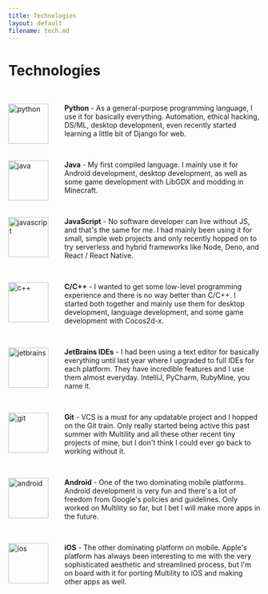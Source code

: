 ```yaml
---
title: Technologies
layout: default
filename: tech.md
--- 
```


<!-- Add dynamic centering for it to look the same on mobile -->

# Technologies
<br/>

<div style="margin: 0 auto;">
  <img style="float: left; margin-right:2rem;" src="https://cdn.discordapp.com/attachments/342481673822404608/759281791214551050/python.png" alt="python" width="80"/>
  <p>
    <strong>Python</strong> - As a general-purpose programming language, I use it for basically everything. Automation, ethical hacking, DS/ML, desktop development, even recently started learning a little bit of Django for web.
  </p>
</div>

<br/>

<div style="margin: 0 auto;">
  <img style="float: left; margin-right:2rem;" src="https://cdn.discordapp.com/attachments/342481673822404608/759281788467150858/javabro.png" alt="java" width="80"/>
  <p>
    <strong>Java</strong> - My first compiled language. I mainly use it for Android development, desktop development, as well as some game development with LibGDX and modding in Minecraft.
  </p>
</div>

<br/>

<div style="margin: 0 auto;">
  <img style="float: left; margin-right:2rem;" src="https://cdn.discordapp.com/attachments/342481673822404608/759281789595549717/javascript.png" alt="javascript" width="80"/>
  <p>
    <strong>JavaScript</strong> - No software developer can live without JS, and that's the same for me. I had mainly been using it for small, simple web projects and only recently hopped on to try serverless and hybrid frameworks like Node, Deno, and React / React Native.
  </p>
</div>

<br/>

<div style="margin: 0 auto;">
  <img style="float: left; margin-right:2rem;" src="https://cdn.discordapp.com/attachments/342481673822404608/759281784307056641/c2plus.png" alt="c++" width="80"/>
  <p>
    <strong>C/C++</strong> - I wanted to get some low-level programming experience and there is no way better than C/C++. I started both together and mainly use them for desktop development, language development, and some game development with Cocos2d-x.
  </p>
</div>

<br/>

<div style="margin: 0 auto;">
  <img style="float: left; margin-right:2rem;" src="https://cdn.discordapp.com/attachments/342481673822404608/759281890233679882/realjet.png" alt="jetbrains" width="80"/>
  <p>
    <strong>JetBrains IDEs</strong> - I had been using a text editor for basically everything until last year where I upgraded to full IDEs for each platform. They have incredible features and I use them almost everyday. IntelliJ, PyCharm, RubyMine, you name it. 
  </p>
</div>

<br/>

<div style="margin: 0 auto;">
  <img style="float: left; margin-right:2rem;" src="https://cdn.discordapp.com/attachments/342481673822404608/759281786894417970/gitea.png" alt="git" width="80"/>
  <p>
    <strong>Git</strong> - VCS is a must for any updatable project and I hopped on the Git train. Only really started being active this past summer with Multility and all these other recent tiny projects of mine, but I don't think I could ever go back to working without it.
  </p>
</div>

<br/>

<div style="margin: 0 auto;">
  <img style="float: left; margin-right:2rem;" src="https://cdn.discordapp.com/attachments/342481673822404608/759281785606766592/droid.png" alt="android" width="80"/>
  <p>
    <strong>Android</strong> - One of the two dominating mobile platforms. Android development is very fun and there's a lot of freedom from Google's policies and guidelines. Only worked on Multility so far, but I bet I will make more apps in the future.
  </p>
</div>

<br/>

<div style="margin: 0 auto;">
  <img style="float: left; margin-right:2rem;" src="https://cdn.discordapp.com/attachments/342481673822404608/759281782729605150/apple.png" alt="ios" width="80"/>
  <p>
    <strong>iOS</strong> - The other dominating platform on mobile. Apple's platform has always been interesting to me with the very sophisticated aesthetic and streamlined process, but I'm on board with it for porting Multility to iOS and making other apps as well.
  </p>
</div>


